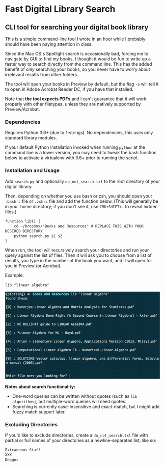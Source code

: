 # Fast Digital Library Search
## CLI tool for searching your digital book library

This is a simple command-line tool I wrote in an hour while I probably should have been paying attention in class.

Since the Mac OS's Spotlight search is occasionally bad, forcing me to navigate by GUI to find my books, I thought it would be fun to write up a faster way to search directly from the command line. This has the added benefit of *only* searching your books, so you never have to worry about irrelevant results from other folders.

The tool will open your books in Preview by default, but the flag `-a` will tell it to open in Adobe Acrobat Reader DC, if you have that installed.

Note that **the tool expects PDFs** and I can't guarantee that it will work properly with other filetypes, unless they are natively supported by Preview/Acrobat.

### Dependencies

Requires Python 3.6+ (due to f-strings). No dependencies, this uses only standard library modules. 

If your default Python installation invoked when running `python` at the command line is a lower version, you may need to tweak the bash function below to activate a virtualenv with 3.6+ prior to running the script.

### Installation and Usage

Add `search.py` and optionally `do_not_search.txt` to the root directory of your digital library. 

Then, depending on whether you use bash or zsh, you should open your `.bashrc` file or `.zshrc` file and add the function below. (This will generally be in your home directory; if you don't see it, use `CMD+SHIFT+.` to reveal hidden files.)

```
function lib() {
    cd ~/Dropbox/"Books and Resources" # REPLACE THIS WITH YOUR DESIRED DIRECTORY
    python search.py $1 $2
}
```

When run, the tool will recursively search your directories and run your query against the list of files. Then it will ask you to choose from a list of results, you type in the number of the book you want, and it will open for you in Preview (or Acrobat).

Example:

`lib "linear algebra"`

![](./example_search.png)

**Notes about search functionality:**

- One-word queries can be written without quotes (such as `lib algorithms`), but multiple-word queries will need quotes.
- Searching is currently case-insensitive and exact-match, but I might add fuzzy match support later.

### Excluding Directories

If you'd like to exclude directories, create a `do_not_search.txt` file with partial or full names of your directories as a newline-separated list, like so:

```
Extraneous Stuff
XXX
Doggos
```
